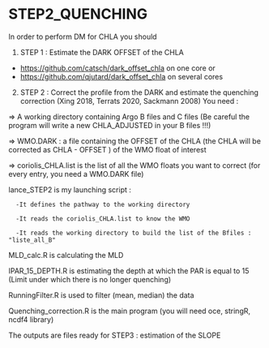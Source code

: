 # STEP2_QUENCHING

In order to perform DM for CHLA you should 
1. STEP 1 : Estimate the DARK OFFSET of the CHLA 

- https://github.com/catsch/dark_offset_chla on one core 
  or 
- https://github.com/qjutard/dark_offset_chla on several cores

2. STEP 2 : Correct the profile from the DARK and estimate the quenching correction (Xing 2018, Terrats 2020, Sackmann 2008) 
You need : 

  => A working directory containing Argo B files and C files (Be careful the program will write a new CHLA_ADJUSTED in your B files !!!) 
  
  => WMO.DARK : a file containing the OFFSET of the CHLA (the CHLA will be corrected as CHLA - OFFSET ) of the WMO float of interest
  
  => coriolis_CHLA.list is the list of all the WMO floats you want to correct (for every entry, you need a WMO.DARK file)
  
  lance_STEP2 is my launching script :
  
      -It defines the pathway to the working directory
      
      -It reads the coriolis_CHLA.list to know the WMO 
      
      -It reads the working directory to build the list of the Bfiles : "liste_all_B" 
      
  MLD_calc.R is calculating the MLD
  
  IPAR_15_DEPTH.R is estimating the depth at which the PAR is equal to 15 (Limit under which there is no longer quenching) 
  
  RunningFilter.R is used to filter (mean, median) the data 
  
  Quenching_correction.R is the main program (you will need oce, stringR, ncdf4 library)
  
  The outputs are files ready for STEP3 : estimation of the SLOPE 
